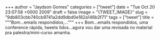 
+++
author = "Jaydson Gomes"
categories = ["tweet"]
date = "Tue Oct 20 23:07:58 +0000 2009"
draft = false
image = "{TWEET_IMAGE}"
slug = "9db803cbb740cb9741a2dd9dbd0e182a146b2f71"
tags = ["tweet"]
title = """Bom...emails respondidos,..."""
+++
Bom...emails respondidos, uma conference rápida, tweets lidos...agora vou dar uma revisada no material pra palestra/mini-curso amanha.
